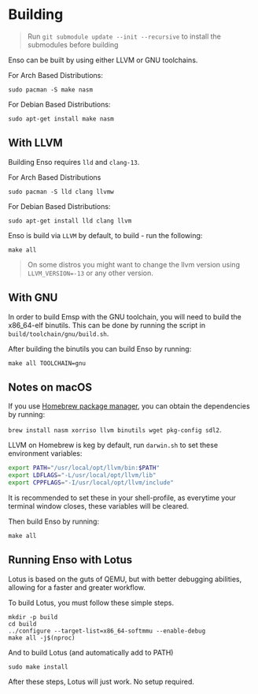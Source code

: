# Building

> Run `git submodule update --init --recursive` to install the submodules before building

Enso can be built by using either LLVM or GNU toolchains.

For Arch Based Distributions:

`sudo pacman -S make nasm`

For Debian Based Distributions:

`sudo apt-get install make nasm`

## With LLVM

Building Enso requires `lld` and `clang-13`.

For Arch Based Distributions

`sudo pacman -S lld clang llvmw`

For Debian Based Distributions:

`sudo apt-get install lld clang llvm`

Enso is build via `LLVM` by default, to build - run the following:

`make all`

> On some distros you might want to change the llvm version using `LLVM_VERSION=-13` or any other version.

## With GNU

In order to build Emsp with the GNU toolchain, you will need to build the x86_64-elf binutils. This can be done by running the script in `build/toolchain/gnu/build.sh`.

After building the binutils you can build Enso by running:

`make all TOOLCHAIN=gnu`

## Notes on macOS

If you use [Homebrew package manager](https://brew.sh), you can obtain the dependencies by running: 

`brew install nasm xorriso llvm binutils wget pkg-config sdl2`.

LLVM on Homebrew is keg by default, run `darwin.sh` to set these environment variables:

```sh
export PATH="/usr/local/opt/llvm/bin:$PATH"
export LDFLAGS="-L/usr/local/opt/llvm/lib"
export CPPFLAGS="-I/usr/local/opt/llvm/include"
```

It is recommended to set these in your shell-profile, as everytime your terminal window closes, these variables will be cleared.

Then build Enso by running:

`make all`

## Running Enso with Lotus

Lotus is based on the guts of QEMU, but with better debugging abilities, allowing for a faster and greater workflow.

To build Lotus, you must follow these simple steps.

```shell
mkdir -p build
cd build
../configure --target-list=x86_64-softmmu --enable-debug
make all -j$(nproc)
```

And to build Lotus (and automatically add to PATH)

```shell
sudo make install
```

After these steps, Lotus will just work. No setup required.